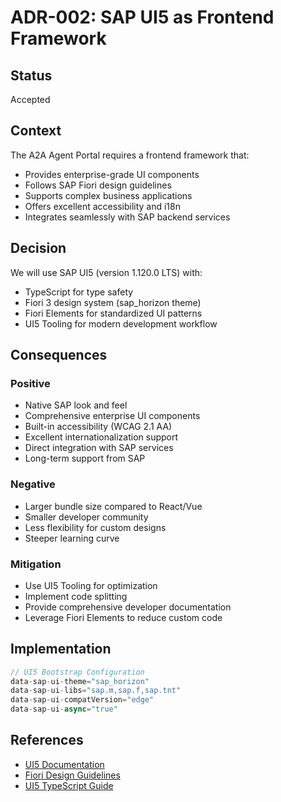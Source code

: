 # ADR-002: SAP UI5 as Frontend Framework

## Status
Accepted

## Context
The A2A Agent Portal requires a frontend framework that:
- Provides enterprise-grade UI components
- Follows SAP Fiori design guidelines
- Supports complex business applications
- Offers excellent accessibility and i18n
- Integrates seamlessly with SAP backend services

## Decision
We will use SAP UI5 (version 1.120.0 LTS) with:
- TypeScript for type safety
- Fiori 3 design system (sap_horizon theme)
- Fiori Elements for standardized UI patterns
- UI5 Tooling for modern development workflow

## Consequences

### Positive
- Native SAP look and feel
- Comprehensive enterprise UI components
- Built-in accessibility (WCAG 2.1 AA)
- Excellent internationalization support
- Direct integration with SAP services
- Long-term support from SAP

### Negative
- Larger bundle size compared to React/Vue
- Smaller developer community
- Less flexibility for custom designs
- Steeper learning curve

### Mitigation
- Use UI5 Tooling for optimization
- Implement code splitting
- Provide comprehensive developer documentation
- Leverage Fiori Elements to reduce custom code

## Implementation
```javascript
// UI5 Bootstrap Configuration
data-sap-ui-theme="sap_horizon"
data-sap-ui-libs="sap.m,sap.f,sap.tnt"
data-sap-ui-compatVersion="edge"
data-sap-ui-async="true"
```

## References
- [UI5 Documentation](https://ui5.sap.com)
- [Fiori Design Guidelines](https://experience.sap.com/fiori-design-web/)
- [UI5 TypeScript Guide](https://sap.github.io/ui5-typescript/)